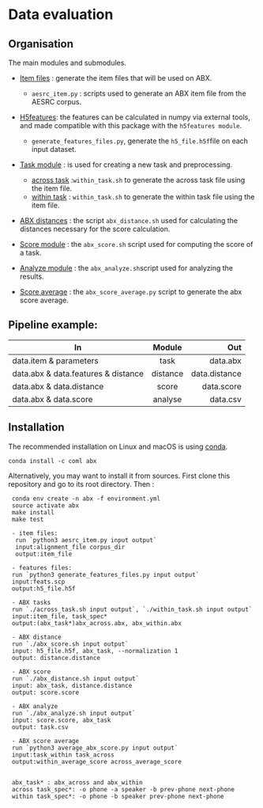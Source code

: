 
Data evaluation
===============
   
Organisation
-------------

The main modules and submodules.
- [Item files](https://github.com/bootphon/ABX-accent/tree/main/abx-accent/scripts/evals/generate_item_files) : generate the item files that will be used on ABX.
    - `aesrc_item.py` : scripts used to generate an ABX item file from the AESRC corpus.

- [H5features](https://github.com/bootphon/ABX-accent/tree/main/abx-accent/scripts/evals/generate_abx_score/h5features): the features can be calculated in numpy via external tools, and made compatible with this package with the `h5features module`.
    - `generate_features_files.py`, generate the `h5_file.h5f`file on each input dataset.        
- [Task module](https://docs.cognitive-ml.fr/ABXpy/ABXpy.html#task-module) : is used for creating a new task and preprocessing.
    - [across task](https://github.com/bootphon/ABX-accent/blob/main/abx-accent/scripts/evals/generate_abx_score/across_task.sh) :`within_task.sh` to generate the across task file using the item file.
    - [within task](https://github.com/bootphon/ABX-accent/blob/main/abx-accent/scripts/evals/generate_abx_score/within_task.sh) : `within_task.sh` to generate the within task file using the item file.
- [ABX distances](https://docs.cognitive-ml.fr/ABXpy/ABXpy.distances.html) : the script `abx_distance.sh` used for calculating the distances necessary for the score calculation.
- [Score module](https://docs.cognitive-ml.fr/ABXpy/ABXpy.html#score-module) : the `abx_score.sh` script  used for computing the score of a task.
- [Analyze module](https://docs.cognitive-ml.fr/ABXpy/ABXpy.html#analyze-module) : the `abx_analyze.sh`script used for analyzing the results.
- [Score average](https://github.com/bootphon/AESRC/results/average) : the `abx_score_average.py` script to generate the abx score average. 
    
Pipeline example:
-----------------

 
| In                                          | Module   | Out             |
|---------------------------------------------|:--------:|----------------:|
|  data.item & parameters                     | task     |  data.abx      |
|  data.abx & data.features & distance        | distance |  data.distance |
|  data.abx &  data.distance                  | score    |  data.score    |
|  data.abx & data.score                      | analyse  |  data.csv      |



Installation
------------

The recommended installation on Linux and macOS is using [conda](https://docs.conda.io/en/latest/miniconda.html).

  `conda install -c coml abx`

Alternatively, you may want to install it from sources. First clone
this repository and go to its root directory. Then :

     conda env create -n abx -f environment.yml
     source activate abx
     make install
     make test

     - item files: 
      run `python3 aesrc_item.py input output`
      input:alignment_file corpus_dir
      output:item_file
      
     - features files:
     run `python3 generate_features_files.py input output`
     input:feats.scp
     output:h5_file.h5f
     
     - ABX tasks
     run `./across_task.sh input output`, `./within_task.sh input output`
     input:item_file, task_spec*
     output:(abx_task*)abx_across.abx, abx_within.abx
     
     - ABX distance
     run `./abx_score.sh input output`
     input: h5_file.h5f, abx_task, --normalization 1
     output: distance.distance
     
     - ABX score
     run `./abx_distance.sh input output`
     input: abx_task, distance.distance
     output: score.score
     
     - ABX analyze
     run `./abx_analyze.sh input output`
     input: score.score, abx_task
     output: task.csv
     
     - ABX score average
     run `python3 average_abx_score.py input output`
     input:task_within task_across 
     output:within_average_score across_average_score
     

     abx_task* : abx_across and abx_within
     across task_spec*: -o phone -a speaker -b prev-phone next-phone
     within task_spec*: -o phone -b speaker prev-phone next-phone
    

